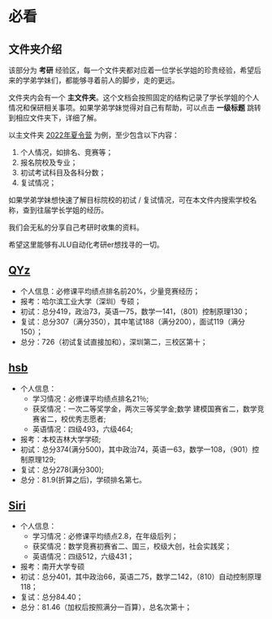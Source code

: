# 必看
## 文件夹介绍
该部分为 **考研** 经验区，每一个文件夹都对应着一位学长学姐的珍贵经验，希望后来的学弟学妹们，都能够寻着前人的脚步，走的更远。

文件夹内会有一个 **主文件夹**。这个文档会按照固定的结构记录了学长学姐的个人情况和保研相关事项。如果学弟学妹觉得对自己有帮助，可以点击 **一级标题** 跳转到相应文件夹下，详细了解。

以主文件夹 [2022年夏令营](./zhyang/2022年夏令营.md) 为例，至少包含以下内容：
1. 个人情况，如排名、竞赛等；
2. 报名院校及专业；
3. 初试考试科目及各科分数；
4. 复试情况；

如果学弟学妹想快速了解目标院校的初试 / 复试情况，可在本文件内搜索学校名称，查到往届学长学姐的经历。

我们会无私的分享自己考研时收集的资料。

希望这里能够有JLU自动化考研er想找寻的一切。

## [QYz](./QYz/)
- 个人信息：必修课平均绩点排名前20%，少量竞赛经历；
- 报考：哈尔滨工业大学（深圳）专硕；
- 初试：总分419，政治73，英语一75，数学一141，（801）控制原理130；
- 复试：总分307（满分350），其中笔试188（满分200），面试119（满分150）；
- 总分：726（初试复试直接加和），深圳第二，三校区第十；

## [hsb](./hsb/)
- 个人信息：
    - 学习情况：必修课平均绩点排名21％;
    - 获奖情况：一次二等奖学金，两次三等奖学金;数学  建模国赛省二，数学竞赛省二，校优秀志愿者;   
    - 英语情况：四级493，六级464;
- 报考：本校吉林大学学硕;
- 初试：总分374(满分500)，其中政治74，英语一63，数学一108，（901）控制原理129;
- 复试：总分278(满分300);
- 总分：81.9(折算之后)，学硕排名第七。

## [Siri](./Siri/)
- 个人信息：
    - 学习情况：必修课平均绩点2.8，在年级后列；
    - 获奖情况：数学竞赛初赛省二、国三，校级大创，社会实践奖；
    - 英语情况：四级512，六级431；
- 报考：南开大学专硕
- 初试：总分401，其中政治66，英语二75，数学二142，（810）自动控制原理118；
- 复试：总分84.40；
- 总分：81.46（加权后按照满分一百算），总名次第十；

